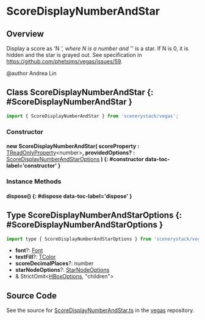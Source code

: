 # ScoreDisplayNumberAndStar

## Overview

Display a score as 'N *', where N is a number and '*' is a star.
If N is 0, it is hidden and the star is grayed out.
See specification in https://github.com/phetsims/vegas/issues/59.

@author Andrea Lin

## Class ScoreDisplayNumberAndStar {: #ScoreDisplayNumberAndStar }


```js
import { ScoreDisplayNumberAndStar } from 'scenerystack/vegas';
```
### Constructor

#### new ScoreDisplayNumberAndStar( scoreProperty : <span style="font-weight: 400;">[TReadOnlyProperty](../axon/TReadOnlyProperty.md)&lt;<span style="color: hsla(calc(var(--md-hue) + 180deg),80%,40%,1);">number</span>&gt;</span>, providedOptions? : <span style="font-weight: 400;">[ScoreDisplayNumberAndStarOptions](../vegas/ScoreDisplayNumberAndStar.md#ScoreDisplayNumberAndStarOptions)</span> ) {: #constructor data-toc-label='constructor' }

### Instance Methods

#### dispose() {: #dispose data-toc-label='dispose' }



## Type ScoreDisplayNumberAndStarOptions {: #ScoreDisplayNumberAndStarOptions }


```js
import type { ScoreDisplayNumberAndStarOptions } from 'scenerystack/vegas';
```


- **font**?: [Font](../scenery/Font.md)
- **textFill**?: [TColor](../scenery/TColor.md)
- **scoreDecimalPlaces**?: <span style="color: hsla(calc(var(--md-hue) + 180deg),80%,40%,1);">number</span>
- **starNodeOptions**?: [StarNodeOptions](../scenery-phet/StarNode.md#StarNodeOptions)
- &amp; StrictOmit&lt;[HBoxOptions](../scenery/HBox.md#HBoxOptions), "children"&gt;




## Source Code

See the source for [ScoreDisplayNumberAndStar.ts](https://github.com/phetsims/vegas/blob/main/js/ScoreDisplayNumberAndStar.ts) in the [vegas](https://github.com/phetsims/vegas) repository.
